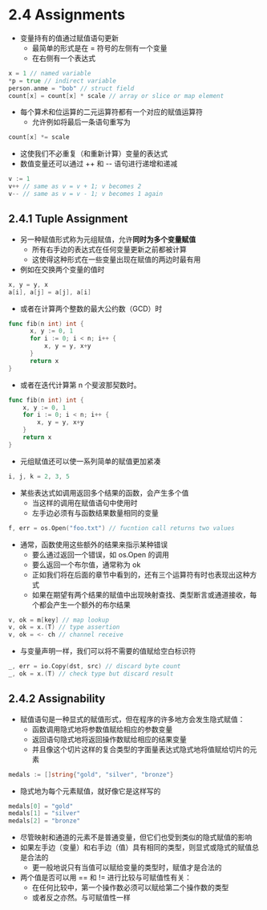 # 2.4 Assignments
- 变量持有的值通过赋值语句更新
  - 最简单的形式是在 = 符号的左侧有一个变量
  - 在右侧有一个表达式
```go
x = 1 // named variable
*p = true // indirect variable
person.anme = "bob" // struct field
count[x] = count[x] * scale // array or slice or map element
```
- 每个算术和位运算的二元运算符都有一个对应的赋值运算符
  - 允许例如将最后一条语句重写为
```go
count[x] *= scale
```
- 这使我们不必重复（和重新计算）变量的表达式
- 数值变量还可以通过 ++ 和 -- 语句进行递增和递减
```go
v := 1
v++ // same as v = v + 1; v becomes 2
v-- // same as v = v - 1; v becomes 1 again
```
## 2.4.1 Tuple Assignment
- 另一种赋值形式称为元组赋值，允许**同时为多个变量赋值**
  - 所有右手边的表达式在任何变量更新之前都被计算
  - 这使得这种形式在一些变量出现在赋值的两边时最有用
- 例如在交换两个变量的值时
```go
x, y = y, x
a[i], a[j] = a[j], a[i]
```
- 或者在计算两个整数的最大公约数（GCD）时
```go
func fib(n int) int {
      x, y := 0, 1
      for i := 0; i < n; i++ {
          x, y = y, x+y
      }
      return x
}
```
- 或者在迭代计算第 n 个斐波那契数时。
```go
func fib(n int) int {
    x, y := 0, 1
    for i := 0; i < n; i++ {
        x, y = y, x+y
    }
    return x
}
```
- 元组赋值还可以使一系列简单的赋值更加紧凑
```go
i, j, k = 2, 3, 5
```
- 某些表达式如调用返回多个结果的函数，会产生多个值
  - 当这样的调用在赋值语句中使用时
  - 左手边必须有与函数结果数量相同的变量
```go
f, err = os.Open("foo.txt") // fucntion call returns two values
```
- 通常，函数使用这些额外的结果来指示某种错误
  - 要么通过返回一个错误，如 os.Open 的调用
  - 要么返回一个布尔值，通常称为 ok
  - 正如我们将在后面的章节中看到的，还有三个运算符有时也表现出这种方式
  - 如果在期望有两个结果的赋值中出现映射查找、类型断言或通道接收，每个都会产生一个额外的布尔结果
```go
v, ok = m[key] // map lookup
v, ok = x.(T) // type assertion
v, ok = <- ch // channel receive
```
- 与变量声明一样，我们可以将不需要的值赋给空白标识符
```go
_, err = io.Copy(dst, src) // discard byte count
_, ok = x.(T) // check type but discard result
```
## 2.4.2 Assignability
- 赋值语句是一种显式的赋值形式，但在程序的许多地方会发生隐式赋值：
  - 函数调用隐式地将参数值赋给相应的参数变量
  - 返回语句隐式地将返回操作数赋给相应的结果变量
  - 并且像这个切片这样的复合类型的字面量表达式隐式地将值赋给切片的元素
```go
medals := []string{"gold", "silver", "bronze"}
```
- 隐式地为每个元素赋值，就好像它是这样写的
```go
medals[0] = "gold"
medals[1] = "silver"
medals[2] = "bronze"
```
- 尽管映射和通道的元素不是普通变量，但它们也受到类似的隐式赋值的影响
- 如果左手边（变量）和右手边（值）具有相同的类型，则显式或隐式的赋值总是合法的
  - 更一般地说只有当值可以赋给变量的类型时，赋值才是合法的
- 两个值是否可以用 == 和 != 进行比较与可赋值性有关：
  - 在任何比较中，第一个操作数必须可以赋给第二个操作数的类型
  - 或者反之亦然。与可赋值性一样

